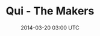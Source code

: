 ---
title: Qui - The Makers
image_url: /img/project-previews/qui-the-makers.png
vimeo_id: 65240136
date: 2014-03-20 03:00 UTC
label: Non-Profit
type: video
front_page: true
---